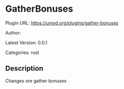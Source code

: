 # GatherBonuses

Plugin URL: https://umod.org/plugins/gather-bonuses

Author: 

Latest Version: 0.0.1

Categories: rust

## Description

Changes ore gather bonuses
